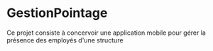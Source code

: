 # GestionPointage
Ce projet consiste à concervoir une application mobile pour gérer la présence des employés d'une structure
